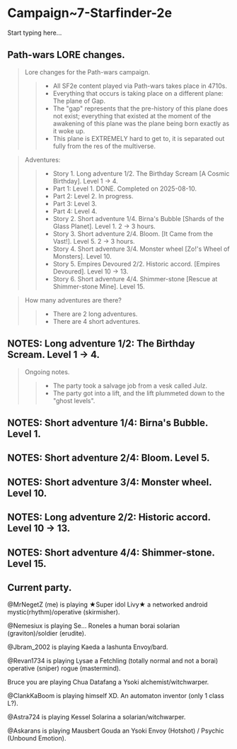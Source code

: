 # Campaign~7-Starfinder-2e

Start typing here...

## Path-wars LORE changes.

> Lore changes for the Path-wars campaign.
>> - All SF2e content played via Path-wars takes place in 4710s.
>> - Everything that occurs is taking place on a different plane: The plane of Gap.
>> - The "gap" represents that the pre-history of this plane does not exist; everything that existed at the moment of the awakening of this plane was the plane being born exactly as it woke up.
>> - This plane is EXTREMELY hard to get to, it is separated out fully from the res of the multiverse.

> Adventures:
>> - Story 1. Long adventure 1/2. The Birthday Scream [A Cosmic Birthday]. Level 1 -> 4.
>> - Part 1: Level 1. DONE. Completed on 2025-08-10.
>> - Part 2: Level 2. In progress.
>> - Part 3: Level 3.
>> - Part 4: Level 4.
>> - Story 2. Short adventure 1/4. Birna's Bubble [Shards of the Glass Planet]. Level 1. 2 -> 3 hours.
>> - Story 3. Short adventure 2/4. Bloom. [It Came from the Vast!]. Level 5. 2 -> 3 hours.
>> - Story 4. Short adventure 3/4. Monster wheel [Zo!'s Wheel of Monsters]. Level 10.
>> - Story 5. Empires Devoured 2/2. Historic accord. [Empires Devoured]. Level 10 -> 13.
>> - Story 6. Short adventure 4/4. Shimmer-stone [Rescue at Shimmer-stone Mine]. Level 15.

> How many adventures are there?
>> - There are 2 long adventures.
>> - There are 4 short adventures.

## NOTES: Long adventure 1/2: The Birthday Scream. Level 1 -> 4.

> Ongoing notes.
>> - The party took a salvage job from a vesk called Julz.
>> - The party got into a lift, and the lift plummeted down to the "ghost levels".

## NOTES: Short adventure 1/4: Birna's Bubble. Level 1.

## NOTES: Short adventure 2/4: Bloom. Level 5.

## NOTES: Short adventure 3/4: Monster wheel. Level 10.

## NOTES: Long adventure 2/2: Historic accord. Level 10 -> 13.

## NOTES: Short adventure 4/4: Shimmer-stone. Level 15.

## Current party.

@MrNegetZ (me) is playing ★Super idol Livy★ a networked android mystic(rhythm)/operative (skirmisher).

@Nemesiux is playing Se... Roneles a human borai solarian (graviton)/soldier (erudite).

@Jbram_2002 is playing Kaeda a lashunta Envoy/bard.

@Revan1734 is playing Lysae a Fetchling (totally normal and not a borai) operative (sniper) rogue (mastermind).

Bruce you are playing Chua Datafang a Ysoki alchemist/witchwarper.

@ClankKaBoom is playing himself XD. An automaton inventor (only 1 class L?).

@Astra724 is playing Kessel Solarina a solarian/witchwarper.

@Askarans is playing Mausbert Gouda an Ysoki Envoy (Hotshot) / Psychic (Unbound Emotion).